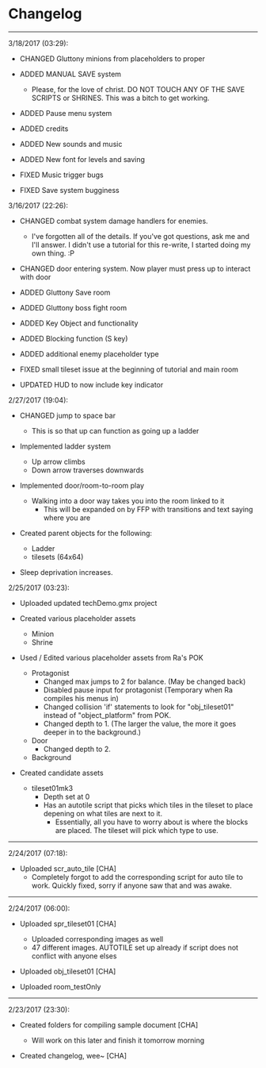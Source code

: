 # Changelog
____________________

3/18/2017 (03:29):
- CHANGED Gluttony minions from placeholders to proper

- ADDED MANUAL SAVE system
  - Please, for the love of christ. DO NOT TOUCH ANY OF THE SAVE SCRIPTS or SHRINES. This was a bitch to get working.

- ADDED Pause menu system

- ADDED credits

- ADDED New sounds and music

- ADDED New font for levels and saving


- FIXED Music trigger bugs

- FIXED Save system bugginess

3/16/2017 (22:26):
- CHANGED combat system damage handlers for enemies.
  - I've forgotten all of the details. If you've got questions, ask me and I'll answer. I didn't use a tutorial for this re-write, I started doing my own thing. :P
- CHANGED door entering system. Now player must press up to interact with door

- ADDED Gluttony Save room

- ADDED Gluttony boss fight room

- ADDED Key Object and functionality

- ADDED Blocking function (S key)

- ADDED additional enemy placeholder type

- FIXED small tileset issue at the beginning of tutorial and main room

- UPDATED HUD to now include key indicator

2/27/2017 (19:04):
- CHANGED jump to space bar
  - This is so that up can function as going up a ladder
  
- Implemented ladder system
  - Up arrow climbs
  - Down arrow traverses downwards
  
- Implemented door/room-to-room play
  - Walking into a door way takes you into the room linked to it
    - This will be expanded on by FFP with transitions and text saying where you are
    
- Created parent objects for the following:
  - Ladder
  - tilesets (64x64)

- Sleep deprivation increases.

2/25/2017 (03:23):
- Uploaded updated techDemo.gmx project

- Created various placeholder assets
  - Minion
  - Shrine

- Used / Edited various placeholder assets from Ra's POK
  - Protagonist
    - Changed max jumps to 2 for balance. (May be changed back)
    - Disabled pause input for protagonist (Temporary when Ra compiles his menus in)
    - Changed collision 'if' statements to look for "obj_tileset01" instead of "object_platform" from POK.
    - Changed depth to 1. (The larger the value, the more it goes deeper in to the background.)
  - Door
    - Changed depth to 2.
  - Background

- Created candidate assets
  - tileset01mk3
    - Depth set at 0
    - Has an autotile script that picks which tiles in the tileset to place depening on what tiles are next to it.
        - Essentially, all you have to worry about is where the blocks are placed. The tileset will pick which type to use.

----

2/24/2017 (07:18):
- Uploaded scr_auto_tile [CHA]
  - Completely forgot to add the corresponding script for auto tile to work. Quickly fixed, sorry if anyone saw that and was awake.

----

2/24/2017 (06:00):
- Uploaded spr_tileset01 [CHA]
  - Uploaded corresponding images as well
  - 47 different images. AUTOTILE set up already if script does not conflict with anyone elses
  
- Uploaded obj_tileset01 [CHA]

- Uploaded room_testOnly

----

2/23/2017 (23:30):
- Created folders for compiling sample document [CHA]
  - Will work on this later and finish it tomorrow morning
  
- Created changelog, wee~ [CHA]
